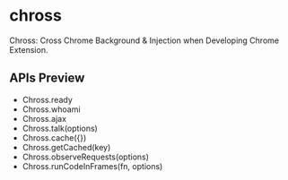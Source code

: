 # chross

Chross: Cross Chrome Background & Injection when Developing Chrome Extension.

## APIs Preview

- Chross.ready
- Chross.whoami
- Chross.ajax
- Chross.talk(options)
- Chross.cache({})
- Chross.getCached(key)
- Chross.observeRequests(options)
- Chross.runCodeInFrames(fn, options)
